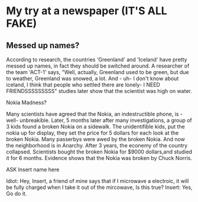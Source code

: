 # My try at a newspaper (IT'S ALL FAKE)
## Messed up names?
 According to research, the countries 'Greenland' and 'Iceland' have pretty messed up names, in fact they should be switched around. A researcher of the team 'ACT-1' says, "Well, actually, Greenland used to be green, but due to weather, Greenland was snowed, a lot. And - uh- I don't know about iceland, I think that people who settled there are lonely- I NEED FRIENDSSSSSSSSS" studies later show that the scientist was high on water. 
 
 Nokia Madness?
 
 
 Many scientists have agreed that the Nokia, an indestructible phone, is - well- unbreakible. Later, 5 months later after many investigations, a group of 3 kids found a broken Nokia on a sidewalk. The unidentifible kids, put the nokia up for display, they set the price for 5 dollars for each look at the broken Nokia. Many passerbys were awed by the broken Nokia. And now the neighborhood is in Anarchy. After 3 years, the econemy of the country collapsed. Scientists bought the broken Nokia for $9000 dollars,and studied it for 6 months. Evidence shows that the Nokia was broken by Chuck Norris.
 
 ASK Insert name here
 
 
  Idiot: Hey, Insert, a friend of mine says that if I microwave a electroic, it will be fully charged when I take it out of the mircowave, Is this true?
  Insert: Yes, Go do it. 
  
